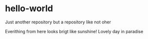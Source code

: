 # hello-world
Just another repository but a repository like not oher


Everithing from here looks brigt like sunshine!
Lovely day in paradise 
